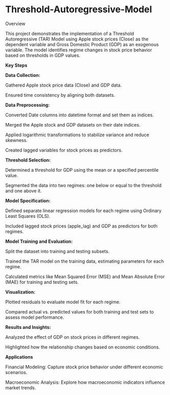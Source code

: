 # Threshold-Autoregressive-Model

Overview

This project demonstrates the implementation of a Threshold Autoregressive (TAR) Model using Apple stock prices (Close) as the dependent variable and Gross Domestic Product (GDP) as an exogenous variable. The model identifies regime changes in stock price behavior based on thresholds in GDP values.

**Key Steps**

**Data Collection:**

Gathered Apple stock price data (Close) and GDP data.

Ensured time consistency by aligning both datasets.

**Data Preprocessing:**

Converted Date columns into datetime format and set them as indices.

Merged the Apple stock and GDP datasets on their date indices.

Applied logarithmic transformations to stabilize variance and reduce skewness.

Created lagged variables for stock prices as predictors.

**Threshold Selection:**

Determined a threshold for GDP using the mean or a specified percentile value.

Segmented the data into two regimes: one below or equal to the threshold and one above it.

**Model Specification:**

Defined separate linear regression models for each regime using Ordinary Least Squares (OLS).

Included lagged stock prices (apple_lag) and GDP as predictors for both regimes.

**Model Training and Evaluation:**

Split the dataset into training and testing subsets.

Trained the TAR model on the training data, estimating parameters for each regime.

Calculated metrics like Mean Squared Error (MSE) and Mean Absolute Error (MAE) for training and testing sets.

**Visualization:**

Plotted residuals to evaluate model fit for each regime.

Compared actual vs. predicted values for both training and test sets to assess model performance.

**Results and Insights:**

Analyzed the effect of GDP on stock prices in different regimes.

Highlighted how the relationship changes based on economic conditions.

**Applications**

Financial Modeling: Capture stock price behavior under different economic scenarios.

Macroeconomic Analysis: Explore how macroeconomic indicators influence market trends.
